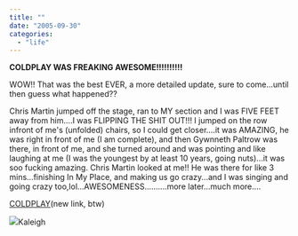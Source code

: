 ```yaml
---
title: ""
date: "2005-09-30"
categories: 
  - "life"
---
```


**COLDPLAY WAS FREAKING AWESOME!!!!!!!!!!**

WOW!! That was the best EVER, a more detailed update, sure to come...until then guess what happened?? 

Chris Martin jumped off the stage, ran to MY section and I was FIVE FEET away from him....I was FLIPPING THE SHIT OUT!!! I jumped on the row infront of me's (unfolded) chairs, so I could get closer....it was AMAZING, he was right in front of me (I am complete), and then Gywnneth Paltrow was there, in front of me, and she turned around and was pointing and like laughing at me (I was the youngest by at least 10 years, going nuts)...it was soo fucking amazing. Chris Martin looked at me!! He was there for like 3 mins...finishing In My Place, and making us go crazy...and I was singing and going crazy too,lol...AWESOMENESS..........more later...much more....

[COLDPLAY](http://pg.photos.yahoo.com/ph/kaleighleach/album?.dir=e8ef&.src=ph&store=&prodid=&.done=http%3a//pg.photos.yahoo.com/ph/kaleighleach/my_photos)(new link, btw)

![](images/heart2.gif)Kaleigh
